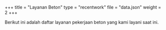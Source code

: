 +++
title = "Layanan Beton"
type = "recentwork"
file = "data.json"
weight = 2
+++

Berikut ini adalah daftar layanan pekerjaan beton yang kami layani saat ini.